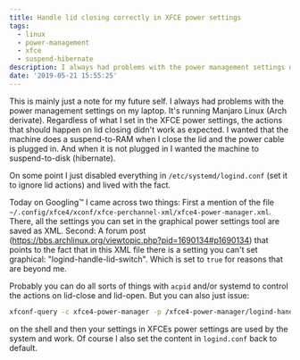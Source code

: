 ```yaml
---
title: Handle lid closing correctly in XFCE power settings
tags:
  - linux
  - power-management
  - xfce
  - suspend-hibernate
description: I always had problems with the power management settings on my laptop. It's running Manjaro Linux (Arch derivate). Regardless of what I set in the XFCE power settings, the actions that should happen on lid closing didn't work as expected.
date: '2019-05-21 15:55:25'
---
```


This is mainly just a note for my future self. I always had problems with the power management settings on my laptop. It's running Manjaro Linux (Arch derivate). Regardless of what I set in the XFCE power settings, the actions that should happen on lid closing didn't work as expected. I wanted that the machine does a suspend-to-RAM when I close the lid and the power cable is plugged in. And when it is not plugged in I wanted the machine to suspend-to-disk (hibernate).

On some point I just disabled everything in `/etc/systemd/logind.conf` (set it to ignore lid actions) and lived with the fact.

Today on Googling™ I came across two things: First a mention of the file `~/.config/xfce4/xconf/xfce-perchannel-xml/xfce4-power-manager.xml`. There, all the settings you can set in the graphical power settings tool are saved as XML. Second: A forum post (https://bbs.archlinux.org/viewtopic.php?pid=1690134#p1690134) that points to the fact that in this XML file there is a setting you can't set graphical: "logind-handle-lid-switch". Which is set to `true` for reasons that are beyond me.

Probably you can do all sorts of things with `acpid` and/or systemd to control the actions on lid-close and lid-open. But you can also just issue:

```bash
xfconf-query -c xfce4-power-manager -p /xfce4-power-manager/logind-handle-lid-switch -s false
```

on the shell and then your settings in XFCEs power settings are used by the system and work. Of course I also set the content in `logind.conf` back to default.

